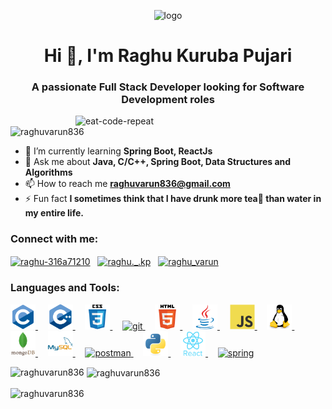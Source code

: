 <p align="center">
  <img
    src="https://miro.medium.com/v2/resize:fit:679/1*yw0TnheAGN-LPneDaTlaxw.gif"
    alt="logo"
    width="100%"
    height="400"
  />
</p>
<h1 align="center">Hi 👋, I'm Raghu Kuruba Pujari</h1>
<h3 align="center">A passionate Full Stack Developer looking for Software Development roles</h3>

<img
  align="right"
  alt="eat-code-repeat"
  width="400"
  src="https://user-images.githubusercontent.com/74038190/219923823-bf1ce878-c6b8-4faa-be07-93e6b1006521.gif"
/>

<p align="left">
  <img
    src="https://komarev.com/ghpvc/?username=raghuvarun836&label=Profile%20views&color=0e75b6&style=flat"
    alt="raghuvarun836"
  />
</p>

- 🌱 I’m currently learning **Spring Boot, ReactJs**
- 💬 Ask me about **Java, C/C++, Spring Boot, Data Structures and Algorithms**
- 📫 How to reach me **raghuvarun836@gmail.com**
- ⚡ Fun fact **I sometimes think that I have drunk more tea🍵 than water in my entire life.**

<h3 align="left">Connect with me:</h3>
<p align="left">
  <a href="https://linkedin.com/in/raghu-316a71210" target="blank"
    ><img
      align="center"
      src="https://raw.githubusercontent.com/rahuldkjain/github-profile-readme-generator/master/src/images/icons/Social/linked-in-alt.svg"
      alt="raghu-316a71210"
      height="30"
      width="40"
  /></a>&nbsp;&nbsp;
  <a href="https://instagram.com/raghu._.kp" target="blank"
    ><img
      align="center"
      src="https://raw.githubusercontent.com/rahuldkjain/github-profile-readme-generator/master/src/images/icons/Social/instagram.svg"
      alt="raghu._.kp"
      height="30"
      width="40"
  /></a>&nbsp;&nbsp;
  <a href="https://www.leetcode.com/raghu_varun" target="blank"
    ><img
      align="center"
      src="https://raw.githubusercontent.com/rahuldkjain/github-profile-readme-generator/master/src/images/icons/Social/leet-code.svg"
      alt="raghu_varun"
      height="30"
      width="40"
  /></a>&nbsp;&nbsp;
</p>

<h3 align="left">Languages and Tools:</h3>
<p align="left">
  <a href="https://www.cprogramming.com/" target="_blank" rel="noreferrer">
    <img
      src="https://raw.githubusercontent.com/devicons/devicon/master/icons/c/c-original.svg"
      alt="c"
      width="40"
      height="40"
    />
  </a>&nbsp;&nbsp;&nbsp;
  <a href="https://www.w3schools.com/cpp/" target="_blank" rel="noreferrer">
    <img
      src="https://raw.githubusercontent.com/devicons/devicon/master/icons/cplusplus/cplusplus-original.svg"
      alt="cplusplus"
      width="40"
      height="40"
    />
  </a>&nbsp;&nbsp;&nbsp;
  <a href="https://www.w3schools.com/css/" target="_blank" rel="noreferrer">
    <img
      src="https://raw.githubusercontent.com/devicons/devicon/master/icons/css3/css3-original-wordmark.svg"
      alt="css3"
      width="40"
      height="40"
    />
  </a>&nbsp;&nbsp;&nbsp;
  <a href="https://git-scm.com/" target="_blank" rel="noreferrer">
    <img
      src="https://www.vectorlogo.zone/logos/git-scm/git-scm-icon.svg"
      alt="git"
      width="40"
      height="40"
    />
  </a>&nbsp;&nbsp;&nbsp;
  <a href="https://www.w3.org/html/" target="_blank" rel="noreferrer">
    <img
      src="https://raw.githubusercontent.com/devicons/devicon/master/icons/html5/html5-original-wordmark.svg"
      alt="html5"
      width="40"
      height="40"
    />
  </a>&nbsp;&nbsp;&nbsp;
  <a href="https://www.java.com" target="_blank" rel="noreferrer">
    <img
      src="https://raw.githubusercontent.com/devicons/devicon/master/icons/java/java-original.svg"
      alt="java"
      width="40"
      height="40"
    />
  </a>&nbsp;&nbsp;&nbsp;
  <a
    href="https://developer.mozilla.org/en-US/docs/Web/JavaScript"
    target="_blank"
    rel="noreferrer"
  >
    <img
      src="https://raw.githubusercontent.com/devicons/devicon/master/icons/javascript/javascript-original.svg"
      alt="javascript"
      width="40"
      height="40"
    />
  </a>&nbsp;&nbsp;&nbsp;
  <a href="https://www.linux.org/" target="_blank" rel="noreferrer">
    <img
      src="https://raw.githubusercontent.com/devicons/devicon/master/icons/linux/linux-original.svg"
      alt="linux"
      width="40"
      height="40"
    />
  </a>&nbsp;&nbsp;&nbsp;
  <a href="https://www.mongodb.com/" target="_blank" rel="noreferrer">
    <img
      src="https://raw.githubusercontent.com/devicons/devicon/master/icons/mongodb/mongodb-original-wordmark.svg"
      alt="mongodb"
      width="40"
      height="40"
    />
  </a>&nbsp;&nbsp;&nbsp;
  <a href="https://www.mysql.com/" target="_blank" rel="noreferrer">
    <img
      src="https://raw.githubusercontent.com/devicons/devicon/master/icons/mysql/mysql-original-wordmark.svg"
      alt="mysql"
      width="40"
      height="40"
    />
  </a>&nbsp;&nbsp;&nbsp;
  <a href="https://postman.com" target="_blank" rel="noreferrer">
    <img
      src="https://www.vectorlogo.zone/logos/getpostman/getpostman-icon.svg"
      alt="postman"
      width="40"
      height="40"
    />
  </a>&nbsp;&nbsp;&nbsp;
  <a href="https://www.python.org" target="_blank" rel="noreferrer">
    <img
      src="https://raw.githubusercontent.com/devicons/devicon/master/icons/python/python-original.svg"
      alt="python"
      width="40"
      height="40"
    />
  </a>&nbsp;&nbsp;&nbsp;
  <a href="https://reactjs.org/" target="_blank" rel="noreferrer">
    <img
      src="https://raw.githubusercontent.com/devicons/devicon/master/icons/react/react-original-wordmark.svg"
      alt="react"
      width="40"
      height="40"
    />
  </a>&nbsp;&nbsp;&nbsp;
  <a href="https://spring.io/" target="_blank" rel="noreferrer">
    <img
      src="https://www.vectorlogo.zone/logos/springio/springio-icon.svg"
      alt="spring"
      width="40"
      height="40"
    />
  </a>
</p>

<p>
  <img
    align="left"
    src="https://github-readme-stats.vercel.app/api/top-langs?username=raghuvarun836&show_icons=true&locale=en&layout=compact"
    alt="raghuvarun836"
  />
</p>

<p>
  &nbsp;<img
    align="center"
    src="https://github-readme-stats.vercel.app/api?username=raghuvarun836&show_icons=true&locale=en"
    alt="raghuvarun836"
  />
</p>

<p>
  <img
    align="center"
    src="https://github-readme-streak-stats.herokuapp.com/?user=raghuvarun836&"
    alt="raghuvarun836"
  />
</p>
